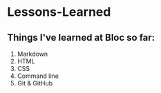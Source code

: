 # Lessons-Learned
## Things I've learned at Bloc so far:
1. Markdown
2. HTML
3. CSS
4. Command line
5. Git & GitHub
